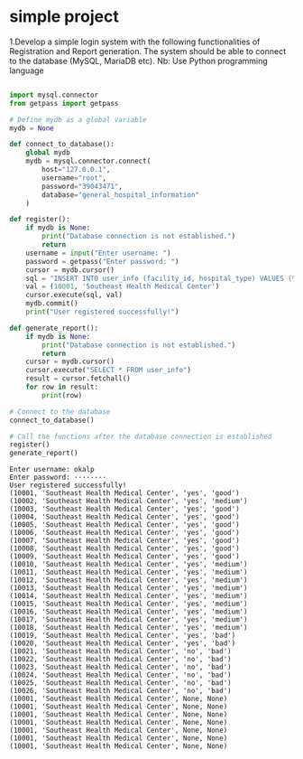# simple project



1.Develop a simple login system with the following functionalities of Registration and Report generation. The system should be able to connect to the database (MySQL, MariaDB etc). 
Nb: Use Python programming language


```python

```


```python
import mysql.connector
from getpass import getpass
```


```python
# Define mydb as a global variable
mydb = None

def connect_to_database():
    global mydb
    mydb = mysql.connector.connect(
        host="127.0.0.1",
        username="root",
        password="39043471",
        database="general_hospital_information"
    )

def register():
    if mydb is None:
        print("Database connection is not established.")
        return
    username = input("Enter username: ")
    password = getpass("Enter password: ")
    cursor = mydb.cursor()
    sql = "INSERT INTO user_info (facility_id, hospital_type) VALUES (%s, %s)"
    val = (10001, 'Southeast Health Medical Center')
    cursor.execute(sql, val)
    mydb.commit()
    print("User registered successfully!")

def generate_report():
    if mydb is None:
        print("Database connection is not established.")
        return
    cursor = mydb.cursor()
    cursor.execute("SELECT * FROM user_info")
    result = cursor.fetchall()
    for row in result:
        print(row)

# Connect to the database
connect_to_database()

# Call the functions after the database connection is established
register()
generate_report()

```

    Enter username: okalp
    Enter password: ········
    User registered successfully!
    (10001, 'Southeast Health Medical Center', 'yes', 'good')
    (10002, 'Southeast Health Medical Center', 'yes', 'medium')
    (10003, 'Southeast Health Medical Center', 'yes', 'good')
    (10004, 'Southeast Health Medical Center', 'yes', 'good')
    (10005, 'Southeast Health Medical Center', 'yes', 'good')
    (10006, 'Southeast Health Medical Center', 'yes', 'good')
    (10007, 'Southeast Health Medical Center', 'yes', 'good')
    (10008, 'Southeast Health Medical Center', 'yes', 'good')
    (10009, 'Southeast Health Medical Center', 'yes', 'good')
    (10010, 'Southeast Health Medical Center', 'yes', 'medium')
    (10011, 'Southeast Health Medical Center', 'yes', 'medium')
    (10012, 'Southeast Health Medical Center', 'yes', 'medium')
    (10013, 'Southeast Health Medical Center', 'yes', 'medium')
    (10014, 'Southeast Health Medical Center', 'yes', 'medium')
    (10015, 'Southeast Health Medical Center', 'yes', 'medium')
    (10016, 'Southeast Health Medical Center', 'yes', 'medium')
    (10017, 'Southeast Health Medical Center', 'yes', 'medium')
    (10018, 'Southeast Health Medical Center', 'yes', 'medium')
    (10019, 'Southeast Health Medical Center', 'yes', 'bad')
    (10020, 'Southeast Health Medical Center', 'yes', 'bad')
    (10021, 'Southeast Health Medical Center', 'no', 'bad')
    (10022, 'Southeast Health Medical Center', 'no', 'bad')
    (10023, 'Southeast Health Medical Center', 'no', 'bad')
    (10024, 'Southeast Health Medical Center', 'no', 'bad')
    (10025, 'Southeast Health Medical Center', 'no', 'bad')
    (10026, 'Southeast Health Medical Center', 'no', 'bad')
    (10001, 'Southeast Health Medical Center', None, None)
    (10001, 'Southeast Health Medical Center', None, None)
    (10001, 'Southeast Health Medical Center', None, None)
    (10001, 'Southeast Health Medical Center', None, None)
    (10001, 'Southeast Health Medical Center', None, None)
    (10001, 'Southeast Health Medical Center', None, None)
    (10001, 'Southeast Health Medical Center', None, None)
    




      
           
